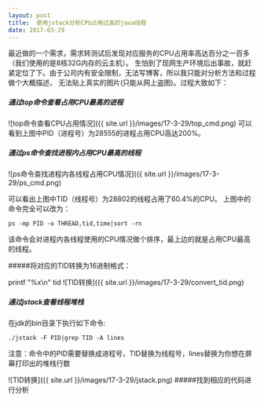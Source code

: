 ```yaml
---
layout: post
title:  使用jstack分析CPU占用过高的java线程
date: 2017-03-29
---
```


最近做的一个需求，需求转测试后发现对应服务的CPU占用率高达百分之一百多（我们使用的是8核32G内存的云主机）。
生怕到了现网生产环境后出事故，就赶紧定位了下。由于公司内有安全限制，无法写博客，所以我只能对分析方法和过程做个大概描述，
无法贴上真实的图片(只能从网上盗图)。过程大致如下：

##### 通过top命令查看占用CPU最高的进程
![top命令查看CPU占用情况]({{ site.url }}/images/17-3-29/top_cmd.png)
可以看到上图中PID（进程号）为28555的进程占用CPU高达200%。

##### 通过ps命令查找进程内占用CPU最高的线程
![ps命令查找进程内各线程占用CPU情况]({{ site.url }}/images/17-3-29/ps_cmd.png)

可以看出上图中TID（线程号）为28802的线程占用了60.4%的CPU。
上图中的命令完全可以改为：
```
ps -mp PID -o THREAD,tid,time|sort -rn
```
该命令会对进程内各线程使用的CPU情况做个排序，最上边的就是占用CPU最高的线程。

#####将对应的TID转换为16进制格式：

printf "%x\n" tid
![TID转换]({{ site.url }}/images/17-3-29/convert_tid.png)

##### 通过jstack查看线程堆栈
在jdk的bin目录下执行如下命令:
```
./jstack -F PID|grep TID -A lines
```
注意：命令中的PID需要替换成进程号，TID替换为线程号，lines替换为你想在屏幕打印出的堆栈行数

![TID转换]({{ site.url }}/images/17-3-29/jstack.png)
#####找到相应的代码进行分析